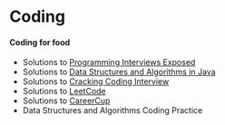 Coding
======

#### Coding for food

* Solutions to [Programming Interviews Exposed](http://www.amazon.com/Programming-Interviews-Exposed-Secrets-Programmer-ebook/dp/B003UD7QF6/ref=sr_1_3?s=books&ie=UTF8&qid=1392376813&sr=1-3&keywords=Programming+Interviews+Exposed)
* Solutions to [Data Structures and Algorithms in Java](http://www.amazon.com/Data-Structures-Algorithms-Java-Edition/dp/0672324539)
* Solutions to [Cracking Coding Interview](http://www.amazon.com/Cracking-Coding-Interview-Programming-Questions/dp/098478280X)
* Solutions to [LeetCode](http://oj.leetcode.com/problems/)
* Solutions to [CareerCup](http://www.careercup.com/page)
* Data Structures and Algorithms Coding Practice
